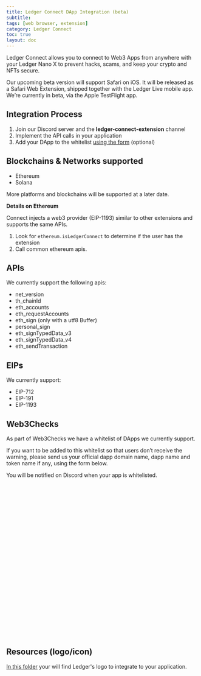 ```yaml
---
title: Ledger Connect DApp Integration (beta)
subtitle:
tags: [web browser, extension]
category: Ledger Connect
toc: true
layout: doc
---
```


Ledger Connect allows you to connect to Web3 Apps from anywhere with your Ledger Nano X to prevent hacks, scams, and keep your crypto and NFTs secure.

Our upcoming beta version will support Safari on iOS. It will be released as a Safari Web Extension, shipped together with the Ledger Live mobile app. We’re currently in beta, via the Apple TestFlight app. 

## Integration Process

1. Join our Discord server and the **ledger-connect-extension** channel
2. Implement the API calls in your application
3. Add your DApp to the whitelist [using the form](#web3checks) (optional)

## Blockchains & Networks supported

- Ethereum
- Solana

More platforms and blockchains will be supported at a later date.


**Details on Ethereum**

Connect injects a web3 provider (EIP-1193) similar to other extensions and supports the same APIs.
1. Look for `ethereum.isLedgerConnect` to determine if the user has the extension
2. Call common ethereum apis.

## APIs

We currently support the following apis:
- net_version
- th_chainId
- eth_accounts
- eth_requestAccounts
- eth_sign (only with a utf8 Buffer)
- personal_sign
- eth_signTypedData_v3
- eth_signTypedData_v4
- eth_sendTransaction

## EIPs

We currently support:
- EIP-712
- EIP-191
- EIP-1193

## Web3Checks

As part of Web3Checks we have a whitelist of DApps we currently support.

If you want to be added to this whitelist so that users don’t receive the warning, please send us your official dapp domain name, dapp name and token name if any, using the form below.

You will be notified on Discord when your app is whitelisted.

<div data-tf-widget="XaCLvew6" data-tf-iframe-props="title=My typeform" data-tf-medium="snippet" style="width:100%;height:400px;"></div><script src="//embed.typeform.com/next/embed.js"></script>

## Resources (logo/icon)

[In this folder](https://drive.google.com/drive/folders/1NxfzuhheZ__RgVTFEgGxnY-E3PvK4YHI?usp=sharing ) your will find Ledger's logo to integrate to your application. 
